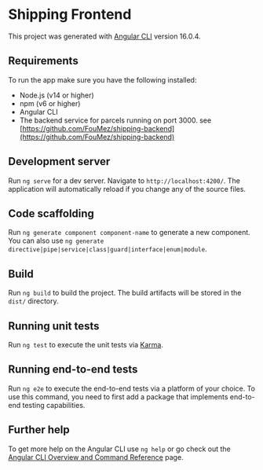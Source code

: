 # Shipping Frontend

This project was generated with [Angular CLI](https://github.com/angular/angular-cli) version 16.0.4.

## Requirements

To run the app make sure you have the following installed:

- Node.js (v14 or higher)
- npm (v6 or higher)
- Angular CLI
- The backend service for parcels running on port 3000. see [https://github.com/FouMez/shipping-backend](https://github.com/FouMez/shipping-backend)

## Development server

Run `ng serve` for a dev server. Navigate to `http://localhost:4200/`. The application will automatically reload if you change any of the source files.

## Code scaffolding

Run `ng generate component component-name` to generate a new component. You can also use `ng generate directive|pipe|service|class|guard|interface|enum|module`.

## Build

Run `ng build` to build the project. The build artifacts will be stored in the `dist/` directory.

## Running unit tests

Run `ng test` to execute the unit tests via [Karma](https://karma-runner.github.io).

## Running end-to-end tests

Run `ng e2e` to execute the end-to-end tests via a platform of your choice. To use this command, you need to first add a package that implements end-to-end testing capabilities.

## Further help

To get more help on the Angular CLI use `ng help` or go check out the [Angular CLI Overview and Command Reference](https://angular.io/cli) page.
